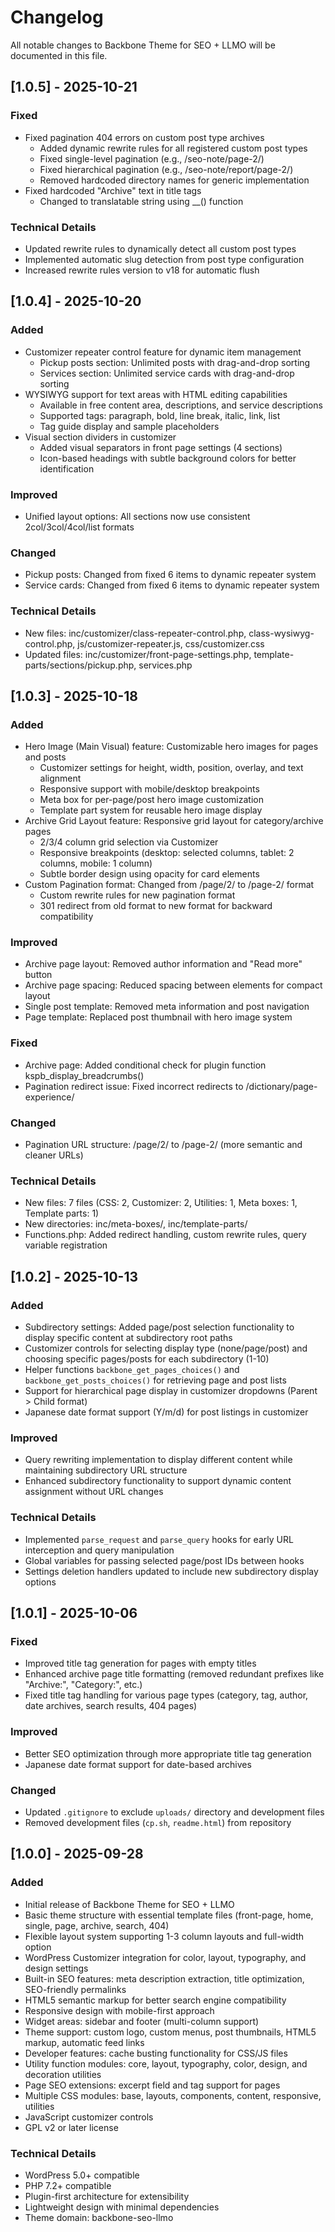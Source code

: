# Changelog

All notable changes to Backbone Theme for SEO + LLMO will be documented in this file.

## [1.0.5] - 2025-10-21

### Fixed
- Fixed pagination 404 errors on custom post type archives
  - Added dynamic rewrite rules for all registered custom post types
  - Fixed single-level pagination (e.g., /seo-note/page-2/)
  - Fixed hierarchical pagination (e.g., /seo-note/report/page-2/)
  - Removed hardcoded directory names for generic implementation
- Fixed hardcoded "Archive" text in title tags
  - Changed to translatable string using __() function

### Technical Details
- Updated rewrite rules to dynamically detect all custom post types
- Implemented automatic slug detection from post type configuration
- Increased rewrite rules version to v18 for automatic flush

## [1.0.4] - 2025-10-20

### Added
- Customizer repeater control feature for dynamic item management
  - Pickup posts section: Unlimited posts with drag-and-drop sorting
  - Services section: Unlimited service cards with drag-and-drop sorting
- WYSIWYG support for text areas with HTML editing capabilities
  - Available in free content area, descriptions, and service descriptions
  - Supported tags: paragraph, bold, line break, italic, link, list
  - Tag guide display and sample placeholders
- Visual section dividers in customizer
  - Added visual separators in front page settings (4 sections)
  - Icon-based headings with subtle background colors for better identification

### Improved
- Unified layout options: All sections now use consistent 2col/3col/4col/list formats

### Changed
- Pickup posts: Changed from fixed 6 items to dynamic repeater system
- Service cards: Changed from fixed 6 items to dynamic repeater system

### Technical Details
- New files: inc/customizer/class-repeater-control.php, class-wysiwyg-control.php, js/customizer-repeater.js, css/customizer.css
- Updated files: inc/customizer/front-page-settings.php, template-parts/sections/pickup.php, services.php

## [1.0.3] - 2025-10-18

### Added

- Hero Image (Main Visual) feature: Customizable hero images for pages and posts
  - Customizer settings for height, width, position, overlay, and text alignment
  - Responsive support with mobile/desktop breakpoints
  - Meta box for per-page/post hero image customization
  - Template part system for reusable hero image display
- Archive Grid Layout feature: Responsive grid layout for category/archive pages
  - 2/3/4 column grid selection via Customizer
  - Responsive breakpoints (desktop: selected columns, tablet: 2 columns, mobile: 1 column)
  - Subtle border design using opacity for card elements
- Custom Pagination format: Changed from /page/2/ to /page-2/ format
  - Custom rewrite rules for new pagination format
  - 301 redirect from old format to new format for backward compatibility

### Improved

- Archive page layout: Removed author information and "Read more" button
- Archive page spacing: Reduced spacing between elements for compact layout
- Single post template: Removed meta information and post navigation
- Page template: Replaced post thumbnail with hero image system

### Fixed

- Archive page: Added conditional check for plugin function kspb_display_breadcrumbs()
- Pagination redirect issue: Fixed incorrect redirects to /dictionary/page-experience/

### Changed

- Pagination URL structure: /page/2/ to /page-2/ (more semantic and cleaner URLs)

### Technical Details

- New files: 7 files (CSS: 2, Customizer: 2, Utilities: 1, Meta boxes: 1, Template parts: 1)
- New directories: inc/meta-boxes/, inc/template-parts/
- Functions.php: Added redirect handling, custom rewrite rules, query variable registration

## [1.0.2] - 2025-10-13

### Added

- Subdirectory settings: Added page/post selection functionality to display specific content at subdirectory root paths
- Customizer controls for selecting display type (none/page/post) and choosing specific pages/posts for each subdirectory (1-10)
- Helper functions `backbone_get_pages_choices()` and `backbone_get_posts_choices()` for retrieving page and post lists
- Support for hierarchical page display in customizer dropdowns (Parent > Child format)
- Japanese date format support (Y/m/d) for post listings in customizer

### Improved

- Query rewriting implementation to display different content while maintaining subdirectory URL structure
- Enhanced subdirectory functionality to support dynamic content assignment without URL changes

### Technical Details

- Implemented `parse_request` and `parse_query` hooks for early URL interception and query manipulation
- Global variables for passing selected page/post IDs between hooks
- Settings deletion handlers updated to include new subdirectory display options

## [1.0.1] - 2025-10-06

### Fixed

- Improved title tag generation for pages with empty titles
- Enhanced archive page title formatting (removed redundant prefixes like "Archive:", "Category:", etc.)
- Fixed title tag handling for various page types (category, tag, author, date archives, search results, 404 pages)

### Improved

- Better SEO optimization through more appropriate title tag generation
- Japanese date format support for date-based archives

### Changed

- Updated `.gitignore` to exclude `uploads/` directory and development files
- Removed development files (`cp.sh`, `readme.html`) from repository

## [1.0.0] - 2025-09-28

### Added

- Initial release of Backbone Theme for SEO + LLMO
- Basic theme structure with essential template files (front-page, home, single, page, archive, search, 404)
- Flexible layout system supporting 1-3 column layouts and full-width option
- WordPress Customizer integration for color, layout, typography, and design settings
- Built-in SEO features: meta description extraction, title optimization, SEO-friendly permalinks
- HTML5 semantic markup for better search engine compatibility
- Responsive design with mobile-first approach
- Widget areas: sidebar and footer (multi-column support)
- Theme support: custom logo, custom menus, post thumbnails, HTML5 markup, automatic feed links
- Developer features: cache busting functionality for CSS/JS files
- Utility function modules: core, layout, typography, color, design, and decoration utilities
- Page SEO extensions: excerpt field and tag support for pages
- Multiple CSS modules: base, layouts, components, content, responsive, utilities
- JavaScript customizer controls
- GPL v2 or later license

### Technical Details

- WordPress 5.0+ compatible
- PHP 7.2+ compatible
- Plugin-first architecture for extensibility
- Lightweight design with minimal dependencies
- Theme domain: backbone-seo-llmo
